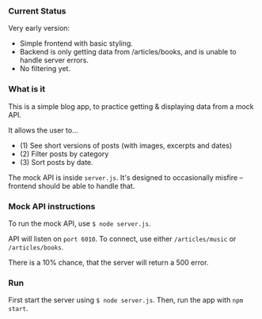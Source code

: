 ### Current Status
Very early version: 
- Simple frontend with basic styling.
- Backend is only getting data from /articles/books, and is unable to handle server errors.
- No filtering yet.

### What is it
This is a simple blog app, to practice getting & displaying data from a mock API.

It allows the user to...
- (1) See short versions of posts (with images, excerpts and dates)
- (2) Filter posts by category
- (3) Sort posts by date.

The mock API is inside `server.js`. It's designed to occasionally misfire – frontend should be able to handle that.

### Mock API instructions

To run the mock API, use `$ node server.js`.

API will listen on `port 6010`. To connect, use either `/articles/music` or `/articles/books`.

There is a 10% chance, that the server will return a 500 error.

### Run

First start the server using `$ node server.js`. Then, run the app with `npm start`.